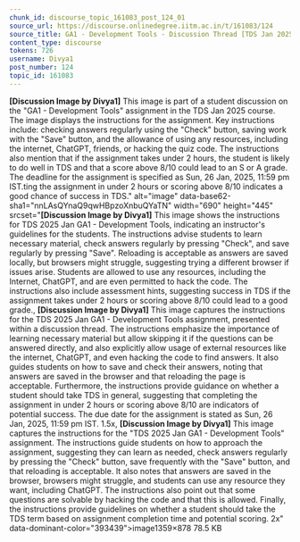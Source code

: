```yaml
---
chunk_id: discourse_topic_161083_post_124_01
source_url: https://discourse.onlinedegree.iitm.ac.in/t/161083/124
source_title: GA1 - Development Tools - Discussion Thread [TDS Jan 2025]
content_type: discourse
tokens: 726
username: Divya1
post_number: 124
topic_id: 161083
---
```


**[Discussion Image by Divya1]** This image is part of a student discussion on the "GA1 - Development Tools" assignment in the TDS Jan 2025 course. The image displays the instructions for the assignment. Key instructions include: checking answers regularly using the "Check" button, saving work with the "Save" button, and the allowance of using any resources, including the internet, ChatGPT, friends, or hacking the quiz code. The instructions also mention that if the assignment takes under 2 hours, the student is likely to do well in TDS and that a score above 8/10 could lead to an S or A grade. The deadline for the assignment is specified as Sun, 26 Jan, 2025, 11:59 pm IST.ting the assignment in under 2 hours or scoring above 8/10 indicates a good chance of success in TDS." alt="image" data-base62-sha1="nnLAsQYnaQ9qwHBpzoXnbuQYaTN" width="690" height="445" srcset="**[Discussion Image by Divya1]** This image shows the instructions for TDS 2025 Jan GA1 - Development Tools, indicating an instructor's guidelines for the students. The instructions advise students to learn necessary material, check answers regularly by pressing "Check", and save regularly by pressing "Save". Reloading is acceptable as answers are saved locally, but browsers might struggle, suggesting trying a different browser if issues arise. Students are allowed to use any resources, including the Internet, ChatGPT, and are even permitted to hack the code. The instructions also include assessment hints, suggesting success in TDS if the assignment takes under 2 hours or scoring above 8/10 could lead to a good grade., **[Discussion Image by Divya1]** This image captures the instructions for the TDS 2025 Jan GA1 - Development Tools assignment, presented within a discussion thread. The instructions emphasize the importance of learning necessary material but allow skipping it if the questions can be answered directly, and also explicitly allow usage of external resources like the internet, ChatGPT, and even hacking the code to find answers. It also guides students on how to save and check their answers, noting that answers are saved in the browser and that reloading the page is acceptable. Furthermore, the instructions provide guidance on whether a student should take TDS in general, suggesting that completing the assignment in under 2 hours or scoring above 8/10 are indicators of potential success. The due date for the assignment is stated as Sun, 26 Jan, 2025, 11:59 pm IST. 1.5x, **[Discussion Image by Divya1]** This image captures the instructions for the "TDS 2025 Jan GA1 - Development Tools" assignment. The instructions guide students on how to approach the assignment, suggesting they can learn as needed, check answers regularly by pressing the "Check" button, save frequently with the "Save" button, and that reloading is acceptable. It also notes that answers are saved in the browser, browsers might struggle, and students can use any resource they want, including ChatGPT. The instructions also point out that some questions are solvable by hacking the code and that this is allowed. Finally, the instructions provide guidelines on whether a student should take the TDS term based on assignment completion time and potential scoring. 2x" data-dominant-color="393439">image1359×878 78.5 KB
